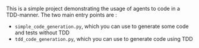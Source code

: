 This is a simple project demonstrating the usage of agents to code in a TDD-manner.
The two main entry points are :
* `simple_code_generation.py`, which you can use to generate some code and tests without TDD
* `tdd_code_generation.py`, which you can use to generate code using TDD

